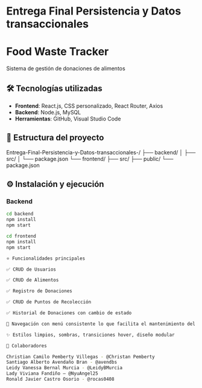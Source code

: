 # Entrega Final Persistencia y Datos transaccionales 

# Food Waste Tracker  
Sistema de gestión de donaciones de alimentos

## 🛠 Tecnologías utilizadas  

- **Frontend**: React.js, CSS personalizado, React Router, Axios  
- **Backend**: Node.js, MySQL
- **Herramientas**: GitHub, Visual Studio Code 

## 📁 Estructura del proyecto  

Entrega-Final-Persistencia-y-Datos-transaccionales-/
├── backend/
│ ├── src/
│ └── package.json
└── frontend/
├── src/
├── public/
└── package.json


## ⚙️ Instalación y ejecución  

### Backend  
```bash
cd backend  
npm install  
npm start

cd frontend  
npm install  
npm start

⭐ Funcionalidades principales

✅ CRUD de Usuarios

✅ CRUD de Alimentos

✅ Registro de Donaciones 

✅ CRUD de Puntos de Recolección

✅ Historial de Donaciones con cambio de estado

📐 Navegación con menú consistente lo que facilita el mantenimiento del código y la reutilización de lógica 

✨ Estilos limpios, sombras, transiciones hover, diseño modular

🤝 Colaboradores

Christian Camilo Pemberty Villegas - @Christan Pemberty
Santiago Alberto Avendaño Bran - @avendbs
Leidy Vanessa Bernal Murcia - @LeidyBMurcia
Lady Viviana Fandiño – @NyuAngel25
Ronald Javier Castro Osorio - @rocas0408

